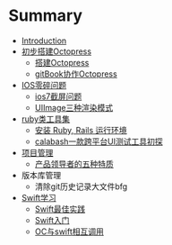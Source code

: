 # Summary

* [Introduction](README.md)
* [初步搭建Octopress](chapter1.md)
   * [搭建Octopress](2014-06-09-chu-bu-da-jian-octopress.md)
   * [gitBook协作Octopress](2015-08-11-ru-he-shi-yong-gitbookxie-zuo-octopresstong-shi-wan-cheng-bo-ke-he-shu-ji.md)
* [IOS零碎问题](iosling_sui_wen_ti.md)
   * [ios7截屏问题](2014-06-10-ios7jie-ping-wen-ti.markdown)
   * [UIImage三种渲染模式](2015-11-26-uiimagede-xuan-ran-mo-shi.md)
* [ruby类工具集](rubylei_gong_ju_ji.md)
   * [安装 Ruby, Rails 运行环境](2015-01-21-rubygemsxue-xi.md)
   * [calabash一款跨平台UI测试工具初探](2015-10-06-calabash[?]-kuan-kua-ping-tai-uice-shi-gong-ju-chu-tan.markdown)
* [项目管理](xue_xi_guan_li.md)
   * [产品领导者的五种特质](2015-11-27-chan-pin-ling-dao-zhe-de-wu-chong-te-zhi.markdown)
* 版本库管理
   * 清除git历史记录大文件bfg
* [Swift学习](swiftxue_xi.md)
   * [Swift最佳实践](2015-09-29-zhuan-swiftzui-jia-shi-jian.markdown)
   * [Swift入门](2015-11-27-swiftru-men.markdown)
   * [OC与swift相互调用](2015-12-01-ocyu-swiftxiang-hu-diao-yong.markdown)

